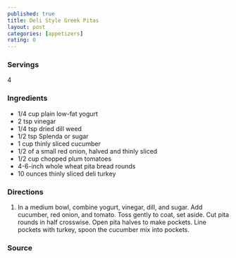 ```yaml
---
published: true
title: Deli Style Greek Pitas
layout: post
categories: [appetizers]
rating: 0
---
```

### Servings
4

### Ingredients
- 1/4 cup plain low-fat yogurt
- 2 tsp vinegar
- 1/4 tsp dried dill weed
- 1/2 tsp Splenda or sugar
- 1 cup thinly sliced cucumber
- 1/2 of a small red onion, halved and thinly sliced
- 1/2 cup chopped plum tomatoes
- 4-6-inch whole wheat pita bread rounds
- 10 ounces thinly sliced deli turkey

### Directions
1. In a medium bowl, combine yogurt, vinegar, dill, and sugar. Add cucumber, red onion, and tomato. Toss gently to coat, set aside. Cut pita rounds in half crosswise. Open pita halves to make pockets. Line pockets with turkey, spoon the cucumber mix into pockets.

### Source

